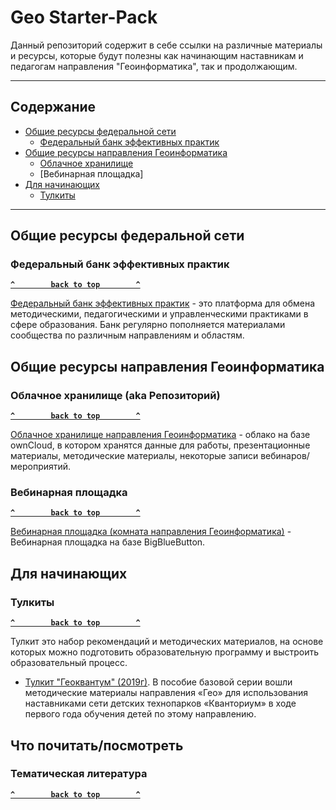 # Geo Starter-Pack 


Данный репозиторий содержит в себе ссылки на различные материалы и ресурсы, которые будут полезны как начинающим наставникам и педагогам направления "Геоинформатика", так и продолжающим.

--------------------
## Содержание

- [Общие ресурсы федеральной сети](#общие-ресурсы-федеральной-сети)
  - [Федеральный банк эффективных практик](#федеральный-банк-эффективных-практик)
- [Общие ресурсы направления Геоинформатика](#общие-ресурсы-направления-геоинформатика)
  - [Облачное хранилище](#облачное-хранилище-aka-репозиторий)
  - [Вебинарная площадка]
- [Для начинающих](#для-начинающих)
  - [Тулкиты](#тулкиты)

--------------------

## Общие ресурсы федеральной сети

### Федеральный банк эффективных практик

**[`^        back to top        ^`](#)**

[Федеральный банк эффективных практик](http://xn--80aqmb5ay.xn--p1ai/) - это платформа для обмена методическими, педагогическими и управленческими практиками в сфере образования.
Банк регулярно пополняется материалами сообщества по различным направлениям и областям.


## Общие ресурсы направления Геоинформатика

### Облачное хранилище (aka Репозиторий)

**[`^        back to top        ^`](#)**

[Облачное хранилище направления Геоинформатика](https://cloud.roskvantorium.ru/index.php/s/6c6kp5eOLOAqpxY) - облако на базе ownCloud, в котором хранятся данные для работы, презентационные материалы, методические материалы, некоторые записи вебинаров/мероприятий.

### Вебинарная площадка

**[`^        back to top        ^`](#)**

[Вебинарная площадка (комната направления Геоинформатика)](https://web.roskvantorium.ru/b/77a-ld4-xjs-szx) - Вебинарная площадка на базе BigBlueButton.



## Для начинающих

### Тулкиты

**[`^        back to top        ^`](#)**

Тулкит это набор рекомендаций и методических материалов, на основе которых можно подготовить образовательную программу и выстроить образовательный процесс.

- [Тулкит "Геоквантум" (2019г)](https://roskvantorium.ru/upload/iblock/385/GEO_kvantum_2019_PRINT.pdf). В пособие базовой серии вошли методические материалы направления «Гео» для использования наставниками сети детских технопарков «Кванториум» в ходе первого года обучения детей по этому направлению.


## Что почитать/посмотреть

### Тематическая литература

**[`^        back to top        ^`](#)**


